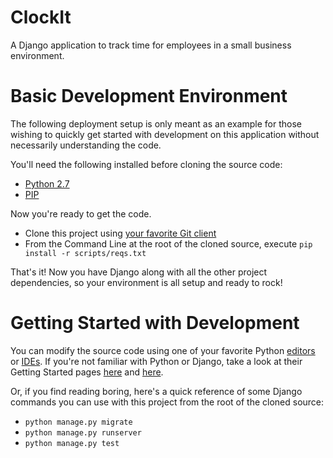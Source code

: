 ClockIt
=======

A Django application to track time for employees in a small business environment.

# Basic Development Environment
The following deployment setup is only meant as an example for those wishing to quickly get started with development on this application without necessarily understanding the code.

You'll need the following installed before cloning the source code:
- [Python 2.7](https://www.python.org/downloads/)
- [PIP](http://pip.readthedocs.org/en/latest/installing.html)

Now you're ready to get the code.

- Clone this project using [your favorite Git client](http://sourcetreeapp.com/)
- From the Command Line at the root of the cloned source, execute `pip install -r scripts/reqs.txt`

That's it! Now you have Django along with all the other project dependencies, so your environment is all setup and ready to rock!

# Getting Started with Development
You can modify the source code using one of your favorite Python [editors](http://notepad-plus-plus.org/) or [IDEs](https://www.jetbrains.com/pycharm/). If you're not familiar with Python or Django, take a look at their Getting Started pages [here](https://www.python.org/about/gettingstarted/) and [here](https://docs.djangoproject.com/en/dev/intro/).

Or, if you find reading boring, here's a quick reference of some Django commands you can use with this project from the root of the cloned source:

- `python manage.py migrate`
- `python manage.py runserver`
- `python manage.py test`
